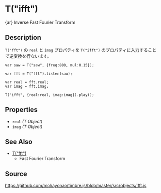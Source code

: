 T("ifft")
=========
{ar} Inverse Fast Fourier Transform

## Description ##

`T("fft")` の `real` と `imag` プロパティを `T("ifft")` のプロパティに入力することで逆変換を行ないます。

```timbre
var saw = T("saw", {freq:880, mul:0.15});

var fft = T("fft").listen(saw);

var real = fft.real;
var imag = fft.imag;

T("ifft", {real:real, imag:imag}).play();

```

## Properties ##
- `real` _(T Object)_
- `imag` _(T Object)_

## See Also ##
- [T("fft")](./fft.html)
  - Fast Fourier Transform

## Source ##
https://github.com/mohayonao/timbre.js/blob/master/src/objects/ifft.js

